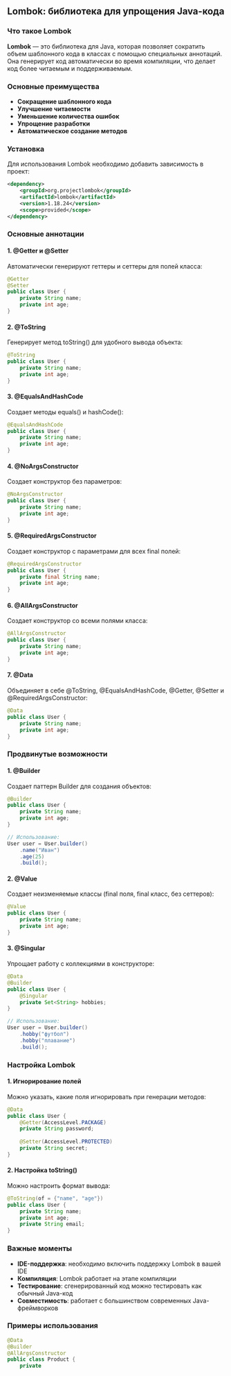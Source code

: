 ## Lombok: библиотека для упрощения Java-кода

### Что такое Lombok

**Lombok** — это библиотека для Java, которая позволяет сократить объем шаблонного кода в классах с 
помощью специальных аннотаций. Она генерирует код автоматически во время компиляции, что делает код 
более читаемым и поддерживаемым.

### Основные преимущества

* **Сокращение шаблонного кода**
* **Улучшение читаемости**
* **Уменьшение количества ошибок**
* **Упрощение разработки**
* **Автоматическое создание методов**

### Установка

Для использования Lombok необходимо добавить зависимость в проект:

```xml
<dependency>
    <groupId>org.projectlombok</groupId>
    <artifactId>lombok</artifactId>
    <version>1.18.24</version>
    <scope>provided</scope>
</dependency>
```

### Основные аннотации

#### 1. @Getter и @Setter

Автоматически генерируют геттеры и сеттеры для полей класса:

```java
@Getter
@Setter
public class User {
    private String name;
    private int age;
}
```

#### 2. @ToString

Генерирует метод toString() для удобного вывода объекта:

```java
@ToString
public class User {
    private String name;
    private int age;
}
```

#### 3. @EqualsAndHashCode

Создает методы equals() и hashCode():

```java
@EqualsAndHashCode
public class User {
    private String name;
    private int age;
}
```

#### 4. @NoArgsConstructor

Создает конструктор без параметров:

```java
@NoArgsConstructor
public class User {
    private String name;
    private int age;
}
```

#### 5. @RequiredArgsConstructor

Создает конструктор с параметрами для всех final полей:

```java
@RequiredArgsConstructor
public class User {
    private final String name;
    private int age;
}
```

#### 6. @AllArgsConstructor

Создает конструктор со всеми полями класса:

```java
@AllArgsConstructor
public class User {
    private String name;
    private int age;
}
```

#### 7. @Data

Объединяет в себе @ToString, @EqualsAndHashCode, @Getter, @Setter и @RequiredArgsConstructor:

```java
@Data
public class User {
    private String name;
    private int age;
}
```

### Продвинутые возможности

#### 1. @Builder

Создает паттерн Builder для создания объектов:

```java
@Builder
public class User {
    private String name;
    private int age;
}

// Использование:
User user = User.builder()
    .name("Иван")
    .age(25)
    .build();
```

#### 2. @Value

Создает неизменяемые классы (final поля, final класс, без сеттеров):

```java
@Value
public class User {
    private String name;
    private int age;
}
```

#### 3. @Singular

Упрощает работу с коллекциями в конструкторе:

```java
@Data
@Builder
public class User {
    @Singular
    private Set<String> hobbies;
}

// Использование:
User user = User.builder()
    .hobby("футбол")
    .hobby("плавание")
    .build();
```

### Настройка Lombok

#### 1. Игнорирование полей

Можно указать, какие поля игнорировать при генерации методов:

```java
@Data
public class User {
    @Getter(AccessLevel.PACKAGE)
    private String password;
    
    @Setter(AccessLevel.PROTECTED)
    private String secret;
}
```

#### 2. Настройка toString()

Можно настроить формат вывода:

```java
@ToString(of = {"name", "age"})
public class User {
    private String name;
    private int age;
    private String email;
}
```

### Важные моменты

* **IDE-поддержка**: необходимо включить поддержку Lombok в вашей IDE
* **Компиляция**: Lombok работает на этапе компиляции
* **Тестирование**: сгенерированный код можно тестировать как обычный Java-код
* **Совместимость**: работает с большинством современных Java-фреймворков

### Примеры использования

```java
@Data
@Builder
@AllArgsConstructor
public class Product {
    private